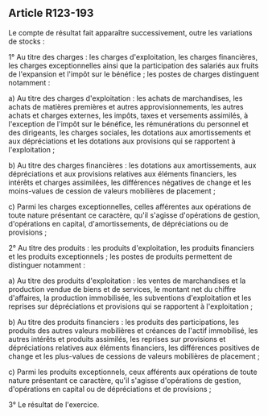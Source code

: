 Article R123-193
----
Le compte de résultat fait apparaître successivement, outre les variations de
stocks :

1° Au titre des charges : les charges d'exploitation, les charges financières,
les charges exceptionnelles ainsi que la participation des salariés aux fruits
de l'expansion et l'impôt sur le bénéfice ; les postes de charges distinguent
notamment :

a) Au titre des charges d'exploitation : les achats de marchandises, les achats
de matières premières et autres approvisionnements, les autres achats et charges
externes, les impôts, taxes et versements assimilés, à l'exception de l'impôt
sur le bénéfice, les rémunérations du personnel et des dirigeants, les charges
sociales, les dotations aux amortissements et aux dépréciations et les dotations
aux provisions qui se rapportent à l'exploitation ;

b) Au titre des charges financières : les dotations aux amortissements, aux
dépréciations et aux provisions relatives aux éléments financiers, les intérêts
et charges assimilées, les différences négatives de change et les moins-values
de cession de valeurs mobilières de placement ;

c) Parmi les charges exceptionnelles, celles afférentes aux opérations de toute
nature présentant ce caractère, qu'il s'agisse d'opérations de gestion,
d'opérations en capital, d'amortissements, de dépréciations ou de provisions ;

2° Au titre des produits : les produits d'exploitation, les produits financiers
et les produits exceptionnels ; les postes de produits permettent de distinguer
notamment :

a) Au titre des produits d'exploitation : les ventes de marchandises et la
production vendue de biens et de services, le montant net du chiffre d'affaires,
la production immobilisée, les subventions d'exploitation et les reprises sur
dépréciations et provisions qui se rapportent à l'exploitation ;

b) Au titre des produits financiers : les produits des participations, les
produits des autres valeurs mobilières et créances de l'actif immobilisé, les
autres intérêts et produits assimilés, les reprises sur provisions et
dépréciations relatives aux éléments financiers, les différences positives de
change et les plus-values de cessions de valeurs mobilières de placement ;

c) Parmi les produits exceptionnels, ceux afférents aux opérations de toute
nature présentant ce caractère, qu'il s'agisse d'opérations de gestion,
d'opérations en capital ou de dépréciations et de provisions ;

3° Le résultat de l'exercice.
